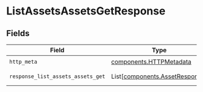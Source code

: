 # ListAssetsAssetsGetResponse


## Fields

| Field                                                                      | Type                                                                       | Required                                                                   | Description                                                                |
| -------------------------------------------------------------------------- | -------------------------------------------------------------------------- | -------------------------------------------------------------------------- | -------------------------------------------------------------------------- |
| `http_meta`                                                                | [components.HTTPMetadata](../../models/components/httpmetadata.md)         | :heavy_check_mark:                                                         | N/A                                                                        |
| `response_list_assets_assets_get`                                          | List[[components.AssetResponse](../../models/components/assetresponse.md)] | :heavy_minus_sign:                                                         | Successful Response                                                        |